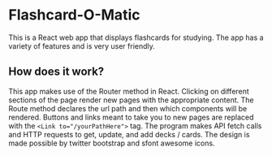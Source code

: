 # Flashcard-O-Matic

This is a React web app that displays flashcards for studying.
The app has a variety of features and is very user friendly.

## How does it work?

This app makes use of the Router method in React.
Clicking on different sections of the page render new pages with the appropriate content.
The Route method declares the url path and then which components will be rendered.
Buttons and links meant to take you to new pages are replaced with the `<Link to="/yourPathHere">` tag.
The program makes API fetch calls and HTTP requests to get, update, and add decks / cards.
The design is made possible by twitter bootstrap and sfont awesome icons.
